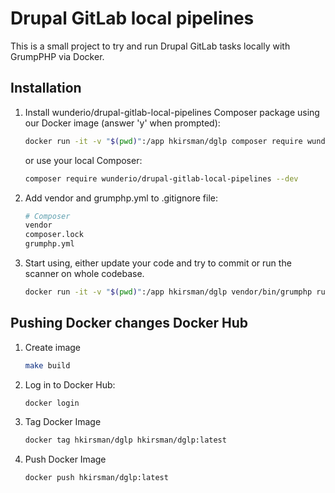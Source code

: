 # Drupal GitLab local pipelines

This is a small project to try and run Drupal GitLab tasks locally with
GrumpPHP via Docker.

## Installation

1. Install wunderio/drupal-gitlab-local-pipelines Composer package using our
   Docker image (answer 'y' when prompted):

   ```bash
   docker run -it -v "$(pwd)":/app hkirsman/dglp composer require wunderio/drupal-gitlab-local-pipelines --dev
   ```

   or use your local Composer:

   ```bash
   composer require wunderio/drupal-gitlab-local-pipelines --dev
   ```

2. Add vendor and grumphp.yml to .gitignore file:

    ```bash
    # Composer
    vendor
    composer.lock
    grumphp.yml
    ```

3. Start using, either update your code and try to commit or run the scanner on whole codebase.

    ```bash
    docker run -it -v "$(pwd)":/app hkirsman/dglp vendor/bin/grumphp run
    ```

## Pushing Docker changes Docker Hub

1. Create image

    ```bash
    make build
    ```

2. Log in to Docker Hub:


    ```bash
    docker login
    ```

3. Tag Docker Image

    ```bash
    docker tag hkirsman/dglp hkirsman/dglp:latest
    ```

4. Push Docker Image

    ```bash
    docker push hkirsman/dglp:latest
    ```
